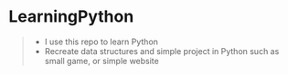 # LearningPython
>* I use this repo to learn Python
>* Recreate data structures and simple project in Python such as small game, or simple website
